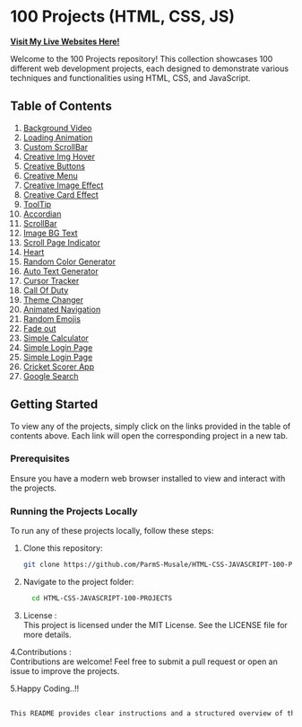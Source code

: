 # 100 Projects (HTML, CSS, JS)
**[Visit My Live Websites Here!](https://web-devs-projects.netlify.app)**


Welcome to the 100 Projects repository! This collection showcases 100 different web development projects, each designed to demonstrate various techniques and functionalities using HTML, CSS, and JavaScript.

## Table of Contents

1. [Background Video](https://web-devs-projects.netlify.app)
2. [Loading Animation](https://web-devs-projects.netlify.app)
3. [Custom ScrollBar](https://web-devs-projects.netlify.app)
4. [Creative Img Hover](https://web-devs-projects.netlify.app)
5. [Creative Buttons](https://web-devs-projects.netlify.app)
6. [Creative Menu](https://web-devs-projects.netlify.app)
7. [Creative Image Effect](https://web-devs-projects.netlify.app)
8. [Creative Card Effect](https://web-devs-projects.netlify.app)
9. [ToolTip](https://web-devs-projects.netlify.app)
10. [Accordian](https://web-devs-projects.netlify.app)
11. [ScrollBar](https://web-devs-projects.netlify.app)
12. [Image BG Text](https://web-devs-projects.netlify.app)
13. [Scroll Page Indicator](https://web-devs-projects.netlify.app)
14. [Heart](https://web-devs-projects.netlify.app)
15. [Random Color Generator](https://web-devs-projects.netlify.app)
16. [Auto Text Generator](https://web-devs-projects.netlify.app)
17. [Cursor Tracker](https://web-devs-projects.netlify.app)
18. [Call Of Duty](https://web-devs-projects.netlify.app)
19. [Theme Changer](https://web-devs-projects.netlify.app)
20. [Animated Navigation](https://web-devs-projects.netlify.app)
21. [Random Emojis](https://web-devs-projects.netlify.app)
22. [Fade out](https://web-devs-projects.netlify.app)
23. [Simple Calculator](https://web-devs-projects.netlify.app)
24. [Simple Login Page](https://web-devs-projects.netlify.app)
24. [Simple Login Page](https://web-devs-projects.netlify.app)
25. [Cricket Scorer App](https://web-devs-projects.netlify.app)
27. [Google Search](https://web-devs-projects.netlify.app)
## Getting Started

To view any of the projects, simply click on the links provided in the table of contents above. Each link will open the corresponding project in a new tab.

### Prerequisites

Ensure you have a modern web browser installed to view and interact with the projects.

### Running the Projects Locally

To run any of these projects locally, follow these steps:

1. Clone this repository:
   ```bash
   git clone https://github.com/ParmS-Musale/HTML-CSS-JAVASCRIPT-100-PROJECTS.git

2. Navigate to the project folder:
   ```bash
     cd HTML-CSS-JAVASCRIPT-100-PROJECTS
3. License : <br/>
This project is licensed under the MIT License. See the LICENSE file for more details.

4.Contributions : <br/>
Contributions are welcome! Feel free to submit a pull request or open an issue to improve the projects.

5.Happy Coding..!!
```bash
     
This README provides clear instructions and a structured overview of the repository, ensuring users can easily navigate, run, and contribute to the projects. The project links now redirect to the specified Netlify site.

